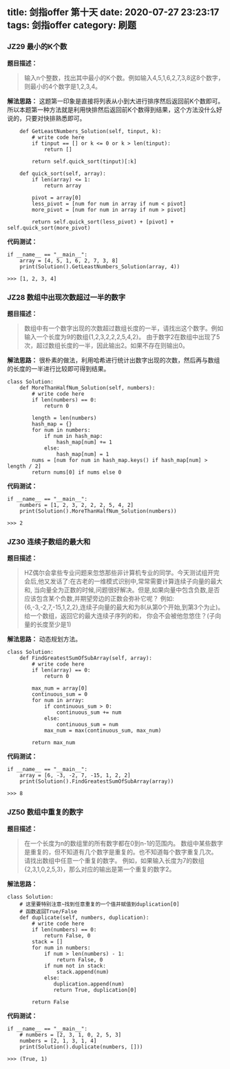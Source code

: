 title: 剑指offer 第十天
date: 2020-07-27 23:23:17
tags: 剑指offer
category: 刷题
---
### JZ29 最小的K个数
**题目描述：**
> 输入n个整数，找出其中最小的K个数。例如输入4,5,1,6,2,7,3,8这8个数字，则最小的4个数字是1,2,3,4。

**解法思路：**
这题第一印象是直接将列表从小到大进行排序然后返回前K个数即可。所以本题第一种方法就是利用快排然后返回前K个数得到结果，这个方法没什么好说的，只要对快排熟悉即可。
```
    def GetLeastNumbers_Solution(self, tinput, k):
        # write code here
        if tinput == [] or k <= 0 or k > len(tinput):
            return []

        return self.quick_sort(tinput)[:k]

    def quick_sort(self, array):
        if len(array) <= 1:
            return array

        pivot = array[0]
        less_pivot = [num for num in array if num < pivot]
        more_pivot = [num for num in array if num > pivot]

        return self.quick_sort(less_pivot) + [pivot] + self.quick_sort(more_pivot)
```
**代码测试：**
```
if __name__ == "__main__":
    array = [4, 5, 1, 6, 2, 7, 3, 8]
    print(Solution().GetLeastNumbers_Solution(array, 4))

>>> [1, 2, 3, 4]
```
<!--more-->
### JZ28 数组中出现次数超过一半的数字
**题目描述：**
> 数组中有一个数字出现的次数超过数组长度的一半，请找出这个数字。例如输入一个长度为9的数组{1,2,3,2,2,2,5,4,2}。
由于数字2在数组中出现了5次，超过数组长度的一半，因此输出2。如果不存在则输出0。

**解法思路：**
很朴素的做法，利用哈希进行统计出数字出现的次数，然后再与数组的长度的一半进行比较即可得到结果。
```
class Solution:
    def MoreThanHalfNum_Solution(self, numbers):
        # write code here
        if len(numbers) == 0:
            return 0

        length = len(numbers)
        hash_map = {}
        for num in numbers:
            if num in hash_map:
                hash_map[num] += 1
            else:
                hash_map[num] = 1
        nums = [num for num in hash_map.keys() if hash_map[num] > length / 2]
        return nums[0] if nums else 0
```
**代码测试：**
```
if __name__ == "__main__":
    numbers = [1, 2, 3, 2, 2, 2, 5, 4, 2]
    print(Solution().MoreThanHalfNum_Solution(numbers))

>>> 2

```

### JZ30 连续子数组的最大和
**题目描述：**
> HZ偶尔会拿些专业问题来忽悠那些非计算机专业的同学。今天测试组开完会后,他又发话了:在古老的一维模式识别中,常常需要计算连续子向量的最大和,
当向量全为正数的时候,问题很好解决。但是,如果向量中包含负数,是否应该包含某个负数,并期望旁边的正数会弥补它呢？
例如:{6,-3,-2,7,-15,1,2,2},连续子向量的最大和为8(从第0个开始,到第3个为止)。给一个数组，返回它的最大连续子序列的和，
你会不会被他忽悠住？(子向量的长度至少是1)

**解法思路：**
动态规划方法。
```
class Solution:
    def FindGreatestSumOfSubArray(self, array):
        # write code here
        if len(array) == 0:
            return 0

        max_num = array[0]
        continuous_sum = 0
        for num in array:
            if continuous_sum > 0:
                continuous_sum += num
            else:
                continuous_sum = num
            max_num = max(continuous_sum, max_num)

        return max_num
```
**代码测试：**
```
if __name__ == "__main__":
    array = [6, -3, -2, 7, -15, 1, 2, 2]
    print(Solution().FindGreatestSumOfSubArray(array))
    
>>> 8
```
### JZ50 数组中重复的数字
**题目描述：**
> 在一个长度为n的数组里的所有数字都在0到n-1的范围内。 数组中某些数字是重复的，但不知道有几个数字是重复的。也不知道每个数字重复几次。
请找出数组中任意一个重复的数字。 例如，如果输入长度为7的数组{2,3,1,0,2,5,3}，那么对应的输出是第一个重复的数字2。

**解法思路：**
```
class Solution:
    # 这里要特别注意~找到任意重复的一个值并赋值到duplication[0]
    # 函数返回True/False
    def duplicate(self, numbers, duplication):
        # write code here
        if len(numbers) == 0:
            return False, 0
        stack = []
        for num in numbers:
            if num > len(numbers) - 1:
                return False, 0
            if num not in stack:
                stack.append(num)
            else:
               duplication.append(num)
               return True, duplication[0]

        return False
```

**代码测试：**
```
if __name__ == "__main__":
    # numbers = [2, 3, 1, 0, 2, 5, 3]
    numbers = [2, 1, 3, 1, 4]
    print(Solution().duplicate(numbers, []))
    
>>> (True, 1)
```
